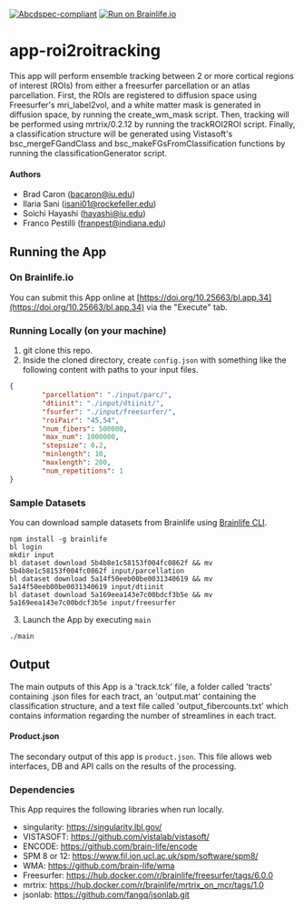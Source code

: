 [![Abcdspec-compliant](https://img.shields.io/badge/ABCD_Spec-v1.1-green.svg)](https://github.com/soichih/abcd-spec)
[![Run on Brainlife.io](https://img.shields.io/badge/Brainlife-bl.app.34-blue.svg)](https://doi.org/10.25663/bl.app.34)

# app-roi2roitracking
This app will perform ensemble tracking between 2 or more cortical regions of interest (ROIs) from either a freesurfer parcellation or an atlas parcellation. First, the ROIs are registered to diffusion space using Freesurfer's mri_label2vol, and a white matter mask is generated in diffusion space, by running the create_wm_mask script. Then, tracking will be performed using mrtrix/0.2.12 by running the trackROI2ROI script. Finally, a classification structure will be generated using Vistasoft's bsc_mergeFGandClass and bsc_makeFGsFromClassification functions by running the classificationGenerator script.

#### Authors
- Brad Caron (bacaron@iu.edu)
- Ilaria Sani (isani01@rockefeller.edu)
- Soichi Hayashi (hayashi@iu.edu)
- Franco Pestilli (franpest@indiana.edu)

## Running the App 

### On Brainlife.io

You can submit this App online at [https://doi.org/10.25663/bl.app.34](https://doi.org/10.25663/bl.app.34) via the "Execute" tab.

### Running Locally (on your machine)

1. git clone this repo.
2. Inside the cloned directory, create `config.json` with something like the following content with paths to your input files.

```json
{
        "parcellation": "./input/parc/",
        "dtiinit": "./input/dtiinit/",
        "fsurfer": "./input/freesurfer/",
        "roiPair": "45,54",      
        "num_fibers": 500000,
        "max_num": 1000000,
        "stepsize": 0.2,
        "minlength": 10,
        "maxlength": 200,
        "num_repetitions": 1
}
```

### Sample Datasets

You can download sample datasets from Brainlife using [Brainlife CLI](https://github.com/brain-life/cli).

```
npm install -g brainlife
bl login
mkdir input
bl dataset download 5b4b8e1c58153f004fc0862f && mv 5b4b8e1c58153f004fc0862f input/parcellation
bl dataset download 5a14f50eeb00be0031340619 && mv 5a14f50eeb00be0031340619 input/dtiinit
bl dataset download 5a169eea143e7c00bdcf3b5e && mv 5a169eea143e7c00bdcf3b5e input/freesurfer

```


3. Launch the App by executing `main`

```bash
./main
```

## Output

The main outputs of this App is a 'track.tck' file, a folder called 'tracts' containing .json files for each tract, an 'output.mat' containing the classification structure, and a text file called 'output_fibercounts.txt' which contains information regarding the number of streamlines in each tract.

#### Product.json
The secondary output of this app is `product.json`. This file allows web interfaces, DB and API calls on the results of the processing. 

### Dependencies

This App requires the following libraries when run locally.

  - singularity: https://singularity.lbl.gov/
  - VISTASOFT: https://github.com/vistalab/vistasoft/
  - ENCODE: https://github.com/brain-life/encode
  - SPM 8 or 12: https://www.fil.ion.ucl.ac.uk/spm/software/spm8/
  - WMA: https://github.com/brain-life/wma
  - Freesurfer: https://hub.docker.com/r/brainlife/freesurfer/tags/6.0.0
  - mrtrix: https://hub.docker.com/r/brainlife/mrtrix_on_mcr/tags/1.0
  - jsonlab: https://github.com/fangq/jsonlab.git
